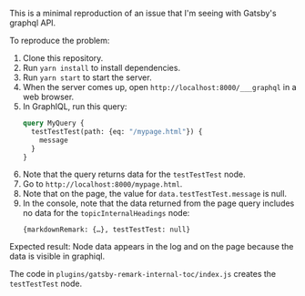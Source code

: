 This is a minimal reproduction of an issue that I'm seeing with Gatsby's graphql API.

To reproduce the problem:

1. Clone this repository.
2. Run `yarn install` to install dependencies.
3. Run `yarn start` to start the server.
4. When the server comes up, open `http://localhost:8000/___graphql` in a web browser.
5. In GraphIQL, run this query:
    ```graphql
    query MyQuery {
      testTestTest(path: {eq: "/mypage.html"}) {
        message
      }
    }
    ```
6. Note that the query returns data for the `testTestTest` node.
7. Go to `http://localhost:8000/mypage.html`.
8. Note that on the page, the value for `data.testTestTest.message` is null.
8. In the console, note that the data returned from the page query includes no data for the `topicInternalHeadings` node:
    ```
    {markdownRemark: {…}, testTestTest: null}
    ```

Expected result: Node data appears in the log and on the page because the data is visible in graphiql.

The code in `plugins/gatsby-remark-internal-toc/index.js` creates the `testTestTest` node.
